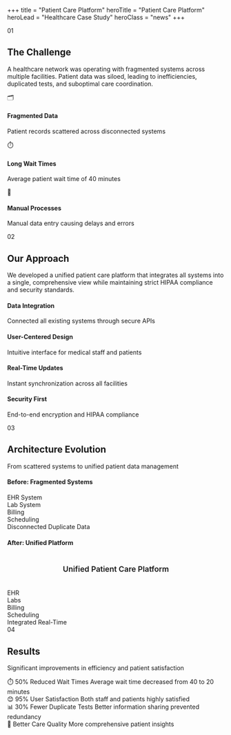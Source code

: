 +++
title = "Patient Care Platform"
heroTitle = "Patient Care Platform"
heroLead = "Healthcare Case Study"
heroClass = "news"
+++

<div class="case-study-section">
    <div class="section-header">
        <span class="step-number">01</span>
        <h2>The Challenge</h2>
    </div>
    <p>
        A healthcare network was operating with fragmented systems across multiple facilities. 
        Patient data was siloed, leading to inefficiencies, duplicated tests, and suboptimal care coordination.
    </p>
    <div class="problem-list">
        <div class="problem-item">
            <span class="icon">🗂️</span>
            <h4>Fragmented Data</h4>
            <p>Patient records scattered across disconnected systems</p>
        </div>
        <div class="problem-item">
            <span class="icon">⏱️</span>
            <h4>Long Wait Times</h4>
            <p>Average patient wait time of 40 minutes</p>
        </div>
        <div class="problem-item">
            <span class="icon">📝</span>
            <h4>Manual Processes</h4>
            <p>Manual data entry causing delays and errors</p>
        </div>
    </div>
</div>

<div class="case-study-section">
    <div class="section-header">
        <span class="step-number">02</span>
        <h2>Our Approach</h2>
    </div>
    <p>
        We developed a unified patient care platform that integrates all systems into a single, 
        comprehensive view while maintaining strict HIPAA compliance and security standards.
    </p>
    <div class="approach-steps">
        <div class="step-item">
            <h4>Data Integration</h4>
            <p>Connected all existing systems through secure APIs</p>
        </div>
        <div class="step-item">
            <h4>User-Centered Design</h4>
            <p>Intuitive interface for medical staff and patients</p>
        </div>
        <div class="step-item">
            <h4>Real-Time Updates</h4>
            <p>Instant synchronization across all facilities</p>
        </div>
        <div class="step-item">
            <h4>Security First</h4>
            <p>End-to-end encryption and HIPAA compliance</p>
        </div>
    </div>
</div>

<div class="case-study-section">
    <div class="section-header">
        <span class="step-number">03</span>
        <h2>Architecture Evolution</h2>
    </div>
    <p>From scattered systems to unified patient data management</p>
    <div class="before-after">
        <div class="arch-column">
            <h4>Before: Fragmented Systems</h4>
            <div class="arch-grid">
                <div class="arch-box legacy">
                    <div class="arch-layer">EHR System</div>
                </div>
                <div class="arch-box legacy">
                    <div class="arch-layer">Lab System</div>
                </div>
                <div class="arch-box legacy">
                    <div class="arch-layer">Billing</div>
                </div>
                <div class="arch-box legacy">
                    <div class="arch-layer">Scheduling</div>
                </div>
            </div>
            <div class="arch-badges">
                <span class="issue-badge">Disconnected</span>
                <span class="issue-badge">Duplicate Data</span>
            </div>
        </div>
        <div class="arch-column">
            <h4>After: Unified Platform</h4>
            <div class="arch-box modern" style="padding: 24px; text-align: center; font-size: 1.1rem; font-weight: 600;">
                Unified Patient Care Platform
            </div>
            <div class="arch-grid" style="margin-top: 12px;">
                <div class="arch-service">EHR</div>
                <div class="arch-service">Labs</div>
                <div class="arch-service">Billing</div>
                <div class="arch-service">Scheduling</div>
            </div>
            <div class="arch-badges">
                <span class="benefit-badge">Integrated</span>
                <span class="benefit-badge">Real-Time</span>
            </div>
        </div>
    </div>
</div>

<div class="case-study-section">
    <div class="section-header">
        <span class="step-number">04</span>
        <h2>Results</h2>
    </div>
    <p>Significant improvements in efficiency and patient satisfaction</p>
    <div class="results-grid">
        <div class="result-card">
            <span class="result-icon">⏱️</span>
            <span class="result-value">50%</span>
            <span class="result-label">Reduced Wait Times</span>
            <span class="result-detail">Average wait time decreased from 40 to 20 minutes</span>
        </div>
        <div class="result-card">
            <span class="result-icon">😊</span>
            <span class="result-value">95%</span>
            <span class="result-label">User Satisfaction</span>
            <span class="result-detail">Both staff and patients highly satisfied</span>
        </div>
        <div class="result-card">
            <span class="result-icon">📊</span>
            <span class="result-value">30%</span>
            <span class="result-label">Fewer Duplicate Tests</span>
            <span class="result-detail">Better information sharing prevented redundancy</span>
        </div>
        <div class="result-card">
            <span class="result-icon">💚</span>
            <span class="result-value">Better</span>
            <span class="result-label">Care Quality</span>
            <span class="result-detail">More comprehensive patient insights</span>
        </div>
    </div>
</div>
